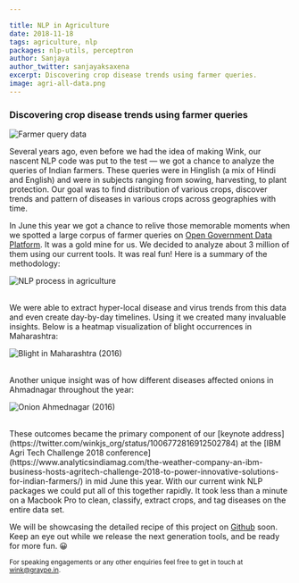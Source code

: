 ```yaml
---

title: NLP in Agriculture
date: 2018-11-18
tags: agriculture, nlp
packages: nlp-utils, perceptron
author: Sanjaya
author_twitter: sanjayaksaxena
excerpt: Discovering crop disease trends using farmer queries.
image: agri-all-data.png
---
```

### Discovering crop disease trends using farmer queries

![Farmer query data](agri-all-data.png)

Several years ago, even before we had the idea of making Wink, our nascent NLP
code was put to the test &mdash; we got a chance to analyze the queries of Indian
farmers. These queries were in Hinglish (a mix of Hindi and English) and were in
subjects ranging from sowing, harvesting, to plant protection. Our goal was to
find distribution of various crops, discover trends and pattern of diseases in
various crops across geographies with time.


In June this year we got a chance to relive those memorable moments when we
spotted a large corpus of farmer queries on
[Open Government Data Platform](https://data.gov.in/catalog/district-wise-and-month-wise-queries-farmers-kisan-call-centre-kcc-during-2018).
It was a gold mine for us. We decided to analyze about 3 million of them using our
current tools. It was real fun! Here is a summary of the methodology:


![NLP process in agriculture](agri-nlp-process.gif)

<br>
We were able to extract hyper-local disease and virus trends from this data and
even create day-by-day timelines. Using it we created many invaluable insights.
Below is a heatmap visualization of blight occurrences in Maharashtra:

![Blight in Maharashtra (2016)](blight-2016.png)

<br>
Another unique insight was of how different diseases affected onions in
Ahmadnagar throughout the year:

![Onion Ahmednagar (2016)](onion-ahmednagar.png)

<br>
These outcomes became the primary component of our
[keynote address](https://twitter.com/winkjs_org/status/1006772816912502784)
at the
[IBM Agri Tech Challenge 2018 conference](https://www.analyticsindiamag.com/the-weather-company-an-ibm-business-hosts-agritech-challenge-2018-to-power-innovative-solutions-for-indian-farmers/)
in mid June this year. With our current wink NLP packages we could put all of
this together rapidly. It took less than a minute on a Macbook Pro to clean,
classify, extract crops, and tag diseases on the entire data set.

We will be showcasing the detailed recipe of this project on [Github](https://github.com/winkjs/)
soon. Keep
an eye out while we release the next generation tools, and be ready for more fun. 😀

<small>For speaking engagements or any other enquiries feel free to get in touch at [wink@graype.in](mailto:wink@graype.in).</small>
